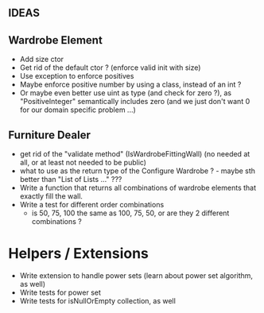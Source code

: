 ﻿IDEAS
---------

## Wardrobe Element
- Add size ctor
- Get rid of the default ctor ? (enforce valid init with size)
- Use exception to enforce positives
- Maybe enforce positive number by using a class, instead of an int ?
- Or maybe even better use uint as type (and check for zero ?), as "PositiveInteger" semantically includes zero (and we just don't want 0 for our domain specific problem ...)


## Furniture Dealer
- get rid of the "validate method" (IsWardrobeFittingWall) (no needed at all, or at least not needed to be public)
- what to use as the return type of the Configure Wardrobe ? - maybe sth better than "List of Lists ..." ???
- Write a function that returns all combinations of wardrobe elements that exactly fill the wall.
- Write a test for different order combinations
	- is 50, 75, 100 the same as 100, 75, 50, or are they 2 different combinations ?


# Helpers / Extensions
- Write extension to handle power sets (learn about power set algorithm, as well)
- Write tests for power set
- Write tests for isNullOrEmpty collection, as well
